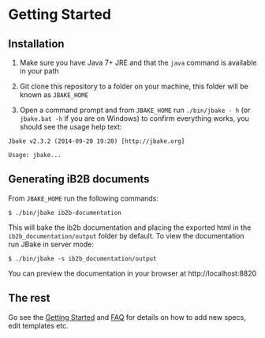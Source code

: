 # Getting Started

## Installation

1. Make sure you have Java 7+ JRE and that the `java` command is available in your path

2. Git clone this repository to a folder on your machine, this folder will be known as `JBAKE_HOME`

3. Open a command prompt and from `JBAKE_HOME` run `./bin/jbake - h` (or `jbake.bat -h` if you are on Windows) to confirm everything works, you should see the usage help text:

```
Jbake v2.3.2 (2014-09-20 19:20) [http://jbake.org]

Usage: jbake...
```

## Generating iB2B documents

From `JBAKE_HOME` run the following commands:

```
$ ./bin/jbake ib2b-documentation
```

This will bake the ib2b documentation and placing the exported html in the `ib2b_documentation/output` folder by default. To view the documentation run JBake in server mode:

```
$ ./bin/jbake -s ib2b_documentation/output
```

You can preview the documentation in your browser at http://localhost:8820

## The rest

Go see the [Getting Started](http://localhost:8820) and [FAQ](http://localhost:8820) for details on how to add new specs, edit templates etc.
